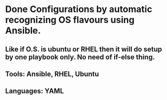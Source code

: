 # Done Configurations by automatic recognizing OS flavours using Ansible.
## Like if O.S. is ubuntu or RHEL then it will do setup by one playbook only. No need of if-else thing.
## Tools: Ansible, RHEL, Ubuntu
## Languages: YAML
